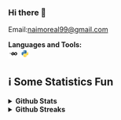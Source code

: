 ### Hi there 👋
Email:naimoreal99@gmail.com

**Languages and Tools:**  
<code><img height="20" src="https://raw.githubusercontent.com/github/explore/80688e429a7d4ef2fca1e82350fe8e3517d3494d/topics/go/go.png"></code>
<code><img height="20" src="https://raw.githubusercontent.com/github/explore/80688e429a7d4ef2fca1e82350fe8e3517d3494d/topics/python/python.png"></code>


<h2>ℹ️ Some Statistics Fun</h2>
<details>	
  <summary><b>Github Stats</b></summary>

<img height="180em" src="https://github-readme-stats.vercel.app/api?username=holll&show_icons=true&locale=en&theme=highcontrast&hide_border=true" alt="holll" />
<img height="180em" src="https://github-readme-stats.vercel.app/api/top-langs?username=holll&show_icons=true&locale=en&layout=compact&langs_count=7&hide_border=true&hide=c&theme=highcontrast" alt="holll"/>
</details>

<details>
 <summary><b>Github Streaks</b></summary>
<p align="Left"><img src="https://github-readme-streak-stats.herokuapp.com/?user=holll&theme=highcontrast" alt="holll" /></p>
</details>
